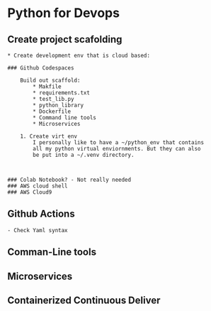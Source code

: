 # Python for Devops

## Create project scafolding
    
    * Create development env that is cloud based: 

    ### Github Codespaces
        
        Build out scaffold: 
            * Makfile
            * requirements.txt
            * test_lib.py
            * python_library
            * Dockerfile
            * Command line tools    
            * Microservices 

        1. Create virt env
            I personally like to have a ~/python_env that contains
            all my python virtual enviornments. But they can also 
            be put into a ~/.venv directory. 



    ### Colab Notebook? - Not really needed
    ### AWS cloud shell
    ### AWS Cloud9

## Github Actions 
    - Check Yaml syntax


## Comman-Line tools

## Microservices 

## Containerized Continuous Deliver

